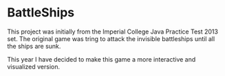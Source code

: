 # BattleShips
This project was initially from the Imperial College Java Practice Test 2013 set. The original game was tring to attack the invisible battleships until all the ships are sunk. 

This year I have decided to make this game a more interactive and visualized version.

